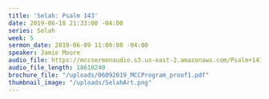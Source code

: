 ```yaml
---
title: 'Selah: Psalm 143'
date: 2019-06-18 21:33:00 -04:00
series: Selah
week: 5
sermon_date: 2019-06-09 11:00:00 -04:00
speaker: Jamie Moore
audio_file: https://mccsermonaudio.s3.us-east-2.amazonaws.com/Psalm+143.lite.mp3
audio_file_length: 18618240
brochure_file: "/uploads/06092019_MCCProgram_proof1.pdf"
thumbnail_image: "/uploads/SelahArt.png"
---
```



